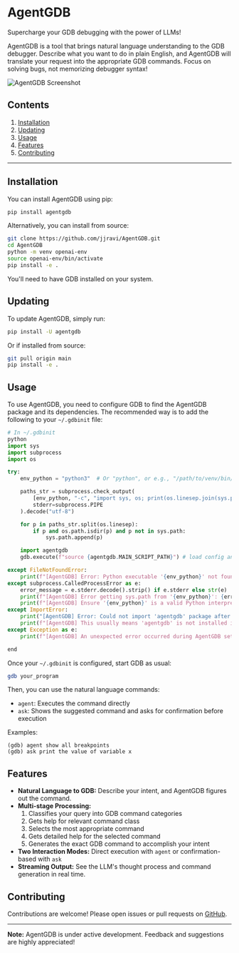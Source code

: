 # AgentGDB

Supercharge your GDB debugging with the power of LLMs!

AgentGDB is a tool that brings natural language understanding to the GDB debugger. Describe what you want to do in plain English, and AgentGDB will translate your request into the appropriate GDB commands. Focus on solving bugs, not memorizing debugger syntax!

![AgentGDB Screenshot](TODO)

## Contents

1. [Installation](#installation)
2. [Updating](#updating)
3. [Usage](#usage)
4. [Features](#features)
5. [Contributing](#contributing)

---

## Installation

You can install AgentGDB using pip:

```sh
pip install agentgdb
```

Alternatively, you can install from source:

```sh
git clone https://github.com/jjravi/AgentGDB.git
cd AgentGDB
python -m venv openai-env
source openai-env/bin/activate
pip install -e .
```

You'll need to have GDB installed on your system.

## Updating

To update AgentGDB, simply run:

```sh
pip install -U agentgdb
```

Or if installed from source:

```sh
git pull origin main
pip install -e .
```

## Usage

To use AgentGDB, you need to configure GDB to find the AgentGDB package and its dependencies. The recommended way is to add the following to your `~/.gdbinit` file:

```python
# In ~/.gdbinit
python
import sys
import subprocess
import os

try:
    env_python = "python3"  # Or "python", or e.g., "/path/to/venv/bin/python"

    paths_str = subprocess.check_output(
        [env_python, "-c", "import sys, os; print(os.linesep.join(sys.path))"],
        stderr=subprocess.PIPE
    ).decode("utf-8")

    for p in paths_str.split(os.linesep):
        if p and os.path.isdir(p) and p not in sys.path:
            sys.path.append(p)

    import agentgdb
    gdb.execute(f"source {agentgdb.MAIN_SCRIPT_PATH}") # load config and register GDB commands.

except FileNotFoundError:
    print(f"[AgentGDB] Error: Python executable '{env_python}' not found. Please check the path in your .gdbinit.")
except subprocess.CalledProcessError as e:
    error_message = e.stderr.decode().strip() if e.stderr else str(e)
    print(f"[AgentGDB] Error getting sys.path from '{env_python}': {error_message}")
    print(f"[AgentGDB] Ensure '{env_python}' is a valid Python interpreter and has the 'agentgdb' package and its dependencies (like 'openai') installed.")
except ImportError:
    print("[AgentGDB] Error: Could not import 'agentgdb' package after setting sys.path.")
    print(f"[AgentGDB] This usually means 'agentgdb' is not installed in the Python environment targeted by '{env_python}'.")
except Exception as e:
    print(f"[AgentGDB] An unexpected error occurred during AgentGDB setup: {e}")

end
```

Once your `~/.gdbinit` is configured, start GDB as usual:

```sh
gdb your_program
```

Then, you can use the natural language commands:

- `agent`: Executes the command directly
- `ask`: Shows the suggested command and asks for confirmation before execution

Examples:
```
(gdb) agent show all breakpoints
(gdb) ask print the value of variable x
```

## Features

- **Natural Language to GDB:** Describe your intent, and AgentGDB figures out the command.
- **Multi-stage Processing:** 
  1. Classifies your query into GDB command categories
  2. Gets help for relevant command class
  3. Selects the most appropriate command
  4. Gets detailed help for the selected command
  5. Generates the exact GDB command to accomplish your intent
- **Two Interaction Modes:** Direct execution with `agent` or confirmation-based with `ask`
- **Streaming Output:** See the LLM's thought process and command generation in real time.

## Contributing

Contributions are welcome! Please open issues or pull requests on [GitHub](https://github.com/jjravi/AgentGDB).

---

**Note:** AgentGDB is under active development. Feedback and suggestions are highly appreciated!